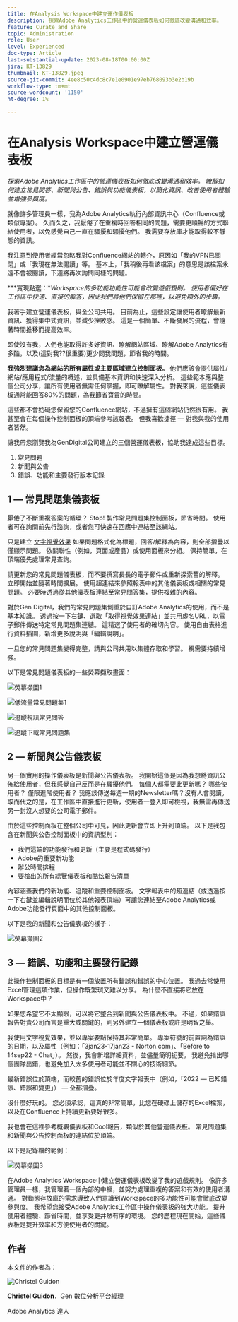 ```yaml
---
title: 在Analysis Workspace中建立運作儀表板
description: 探索Adobe Analytics工作區中的營運儀表板如何徹底改變溝通和效率。
feature: Curate and Share
topic: Administration
role: User
level: Experienced
doc-type: Article
last-substantial-update: 2023-08-18T00:00:00Z
jira: KT-13829
thumbnail: KT-13829.jpeg
source-git-commit: 4ee8c50c4dc8c7e1e0901e97eb768093b3e2b19b
workflow-type: tm+mt
source-wordcount: '1150'
ht-degree: 1%

---
```



# 在Analysis Workspace中建立營運儀表板

_探索Adobe Analytics工作區中的營運儀表板如何徹底改變溝通和效率。 瞭解如何建立常見問答、新聞與公告、錯誤與功能儀表板，以簡化資訊、改善使用者體驗並增強參與度。_


就像許多管理員一樣，我為Adobe Analytics執行內部資訊中心（Confluence或類似專案）。 久而久之，我厭倦了在重複時回答相同的問題，需要更順暢的方式聯絡使用者，以免感覺自己一直在騷擾和騷擾他們。 我需要存放庫才能取得較不靜態的資訊。

我注意到使用者經常忽略我對Confluence網站的轉介，原因如「我的VPN已關閉」或「我現在無法閱讀」等。 基本上，「我稍後再看該檔案」的意思是該檔案永遠不會被閱讀，下週將再次詢問同樣的問題。

***實現點選：**Workspace的多功能功能性可能會改變遊戲規則。 使用者偏好在工作區中快速、直接的解答，因此我們將他們保留在那裡，以避免額外的步驟。*

我著手建立營運儀表板，與全公司共用。 目前為止，這些設定讓使用者瞭解最新資訊、獲得集中式資訊，並減少挫敗感。 這是一個簡單、不斷發展的流程，會隨著時間推移而提高效率。

即使沒有我，人們也能取得許多好資訊、瞭解網站區域、瞭解Adobe Analytics有多酷，以及(這對我??很重要)更少問我問題，節省我的時間。

**我強烈建議您為網站的所有屬性或主要區域建立控制面板。** 他們應該會提供屬性/網站/應用程式/流量的概述，並具備基本資訊和快速深入分析。 這些範本應與整個公司分享，讓所有使用者無需任何掌握，即可瞭解屬性。 對我來說，這些儀表板通常能回答80%的問題，為我節省寶貴的時間。

這些都不會妨礙您保留您的Confluence網站，不過擁有這個網站仍然很有用。 我甚至會在每個操作控制面板的頂端參考該報表。 但我喜歡捷徑 — 對我與我的使用者皆然。

讓我帶您瀏覽我為GenDigital公司建立的三個營運儀表板，協助我達成這些目標。

1. 常見問題
1. 新聞與公告
1. 錯誤、功能和主要發行版本記錄


## 1 — 常見問題集儀表板

厭倦了不斷重複答案的循環？ Stop! 製作常見問題集控制面板，節省時間。 使用者可在詢問前先行諮詢，或者您可快速在回應中連結至該網站。

只是建立 [文字視覺效果](https://experienceleague.adobe.com/docs/analytics/analyze/analysis-workspace/visualizations/text.html) 如果問題格式化為標題，回答/解釋為內容，則全部摺疊以僅顯示問題。 依關聯性（例如，頁面或產品）或使用面板來分組。 保持簡單，在頂端優先處理常見查詢。

請更新您的常見問題儀表板，而不要撰寫長長的電子郵件或重新探索舊的解釋。 立即開始並隨著時間擴展。 使用超連結來參照報表中的其他儀表板或相關的常見問題。 必要時透過從其他儀表板連結至常見問答集，提供複雜的內容。

對於Gen Digital，我們的常見問題集側重於自訂Adobe Analytics的使用，而不是基本知識。 透過按一下右鍵、選取「取得視覺效果連結」並共用虛名URL，以電子郵件傳送特定常見問題集連結。 這精選了使用者的確切內容。 使用自由表格進行資料插圖，新增更多說明與「編輯說明」。

一旦您的常見問題集變得完整，請與公司共用以集體存取和學習。 視需要持續增強。

以下是常見問題儀表板的一些熒幕擷取畫面：

![熒幕擷圖1](assets/screenshot-1.png)

![低流量常見問題集1](assets/low-traffic-faq.png)

![追蹤視訊常見問答](assets/track-video-faq.png)

![追蹤下載常見問題集](assets/track-downloads-faq.png)

## 2 — 新聞與公告儀表板

另一個實用的操作儀表板是新聞與公告儀表板。 我開始這個是因為我想將資訊公佈給使用者，但我感覺自己反而是在騷擾他們。 每個人都需要此更新嗎？ 哪些使用者？ 僅限進階使用者？ 我應該傳送每週一期的Newsletter嗎？沒有人會閱讀。 取而代之的是，在工作區中直接進行更新，使用者一登入即可檢視，我無需再傳送另一封沒人想要的公司電子郵件。

由於這些控制面板在整個公司中可見，因此更新會立即上升到頂端。 以下是我包含在新聞與公告控制面板中的資訊型別：

- 我們這端的功能發行和更新（主要是程式碼發行）
- Adobe的重要新功能
- 辦公時間排程
- 要檢出的所有總覽儀表板和酷炫報告清單

內容涵蓋我們的新功能、追蹤和重要控制面板。 文字報表中的超連結（或透過按一下右鍵並編輯說明而位於其他報表頂端）可讓您連結至Adobe Analytics或Adobe功能發行頁面中的其他控制面板。

以下是我的新聞和公告儀表板的樣子：

![熒幕擷圖2](assets/screenshot-2.png)

## 3 — 錯誤、功能和主要發行記錄

此操作控制面板的目標是有一個放置所有錯誤和錯誤的中心位置。 我過去常使用Excel管理這項作業，但操作既繁瑣又難以分享。 為什麼不直接將它放在Workspace中？

如果您希望它不太顯眼，可以將它整合到新聞與公告儀表板中。 不過，如果錯誤報告對貴公司而言是重大或關鍵的，則另外建立一個儀表板或許是明智之舉。

我使用文字視覺效果，並以專案要點保持其非常簡單。 專案符號的前置詞為錯誤的日期，以及屬性（例如：「3jan23-17jan23 - Norton.com」、「Before to 14sep22 - Chat」）。 然後，我會新增詳細資料，並儘量簡明扼要。 我避免指出哪個團隊出錯，也避免加入太多使用者可能並不關心的技術細節。

最新錯誤位於頂端，而較舊的錯誤位於年度文字報表中（例如，「2022 — 已知錯誤、錯誤和變更」） — 全都摺疊。

沒什麼好玩的。 您必須承認，這真的非常簡單，比您在硬碟上儲存的Excel檔案，以及在Confluence上持續更新要好很多。

我也會在這裡參考概觀儀表板和Cool報告，類似於其他營運儀表板。 常見問題集和新聞與公告控制面板的連結位於頂端。

以下是記錄檔的範例：

![熒幕擷圖3](assets/screenshot-3.png)

在Adobe Analytics Workspace中建立營運儀表板改變了我的遊戲規則。 像許多管理員一樣，我管理著一個內部的中樞，並努力處理重複的答案和有效的使用者溝通。 對動態存放庫的需求導致人們意識到Workspace的多功能性可能會徹底改變參與度。 我希望您接受Adobe Analytics工作區中操作儀表板的強大功能。 提升使用者體驗、節省時間，並享受更井然有序的環境。 您的歷程現在開始，這些儀表板是提升效率和方便使用者的關鍵。

## 作者

本文件的作者為：

![Christel Guidon](assets/Christel-Headshot-150.png)

**Christel Guidon**，Gen 數位分析平台經理

Adobe Analytics 達人